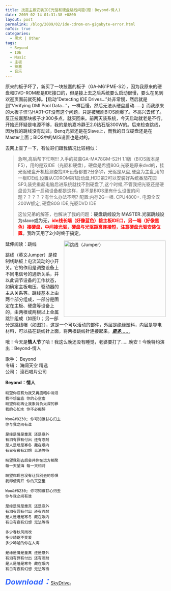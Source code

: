 ```yaml
---
title: 技嘉主板安装IDE光驱和硬盘跳线问题(赠：Beyond-情人)
date: 2009-02-14 01:31:38 +0800
layout: post
permalink: /blog/2009/02/ide-cdrom-on-gigabyte-error.html
noToc: true
categories:
  - 黑犬 | Other
tags:
  - Beyond
  - IDE
  - Music
  - 主板
  - 技嘉
  - 音乐
---
```

原来的板子坏了，新买了一块技嘉的板子（GA-M61PME-S2），因为我原来的硬盘和DVD-ROM都是IDE接口的，但是接上去之后系统要么启动很慢，要么在见到欢迎页面前就死掉。【启动&#8221;Detecting IDE Drives&#8230;&#8221;处非常慢，然后就是到&#8221;Verifying DMI Pool Data&#8230;&#8221;，一样巨慢，然后无法从硬盘启动&#8230;&#8230;】而我原来的大板子悍马HA01-GT没有这个问题，只是被我刷BIOS刷爆了。不高兴去修了。反正技嘉那块板子才300多点，就买回来。前两天装系统，今天启动就老是不行。开始还怀疑是电源不够，我的是航嘉冷静王2.0钻石版300W的。后来检查跳线，因为我的跳线没有动过，Benq光驱还是在Slave上，而我的日立硬盘还是在Master上面；BIOS中的M/S设置也是对的。

去网上查了一下，有位哥们跟我情况比较相似：

> 急啊,高后帮下忙啊!!! 入手的技嘉GA-MA78GM-S2H 1.1版（BIOS版本是F5），用的是双IDE（光驱和硬盘），硬盘是希捷80G,光驱是原来dvd的，挂光驱硬盘开机检测查找IDE设备都要2分多钟，光驱是从盘,硬盘为主盘,用的一根IDE线,设置从CDROM第1启动盘,HDD第2可以安装好系统番茄花园SP3,装完重起电脑后进系统就找不到硬盘了,这个时候,不管我把光驱还是硬盘设为第一启动设备都是这样，是不是BIOS里有什么设置的问题？？？？？有什么办法不啊? 配置:内存2G一根. CPU4800+. 电源全汉200W额定, 硬盘80G IDE,光驱DVD IDE</p>
这位兄弟的解答，也解决了我的问题：<span style="font-weight:bold;">硬盘跳线设为 MASTER.光驱跳线设为slave或为无，<span class="Apple-style-span" style="color: rgb(255, 0, 0);">ide线长端（好像蓝色）接主板IDE口，另一端（好像黑色）接硬盘，中间接光驱，硬盘与光驱距离连接短，注意硬盘光驱安装位置</span>。我昨天用了2小时终于搞定。</span>

延伸阅读：跳线<img style="float:right; margin:0 0 10px 10px;cursor:pointer; cursor:hand;width: 320px; height: 240px;" src="{{ site.JB.STATIC_PATH }}/images/jumper.jpg" border="0" alt="跳线（Jumper）" title="跳线（Jumper）" />

跳线（英文Jumper）是控制线路板上电流流动的小开关。它的作用是调整设备上不同电信号的通断关系，并以此调节设备的工作状态，如确定主板电压、驱动器的主从关系等。跳线基本上由两个部分组成，一部分是固定在主板、硬盘等设备上的，由两根或两根以上金属跳针组成（如图1）；另一部分是跳线帽（如图2），这是一个可以活动的部件，外层是绝缘塑料，内层是导电材料，可以插在跳线针上面，将两根跳线针连接起来。[<span style="font-weight:bold;font-style:italic;">更多&#8230;&#8230;</span>][1]

<!--more-->

哦！今天是<span style="font-weight:bold;">情人节</span>了哈！我这么晚还没有睡觉，老婆要打了&#8230;&#8230;晚安！今晚特约演出：Beyond-情人

歌手： Beyond  
专辑： 海阔天空 精选  
公司： 滚石唱片公司

<span style="font-weight:bold;">Beyond：情人</span>

	盼望你没有为我又再度暗中淌泪  
	我不想留底 你的心空虚  
	盼望你别再让我象背负太深的罪  
	我的心如水 你不必痴醉

	Woo&#8230; 你可知谁甘心归去  
	你与我之间有谁

	是缘是情是童真 还是意外  
	有泪有罪有付出 还有忍耐  
	是人是墙是寒冬 藏在眼内  
	有日有夜有幻想 无法等待

	盼望我别去后会共你在远方相聚  
	每一天望海 每一天相对

	盼望你现已没有让我别去的恐惧  
	我即使离开 你的天空里

	Woo&#8230; 你可知谁甘心归去  
	你与我之间有谁

	是缘是情是童真 还是意外  
	有泪有罪有付出 还有忍耐  
	是人是墙是寒冬 藏在眼内  
	有日有夜有幻想 无法等待

	多少春秋风雨改  
	多少崎岖不变爱  
	多少唏嘘的你在人海

	是缘是情是童真 还是意外  
	有泪有罪有付出 还有忍耐  
	是人是墙是寒冬 藏在眼内  
	有日有夜有幻想 无法等待

<span style="font-weight:bold;font-style:italic;font-size:x-large;color: rgb(51, 102, 255);">Download：</span>[SkyDrive][2]。

 [1]: http://www.cfanclub.net/article.php?itemid-3866-type-news.html
 [2]: http://cid-bd7009cfadcc1c1d.skydrive.live.com/browse.aspx/Music "Zhu8's Skydrive"